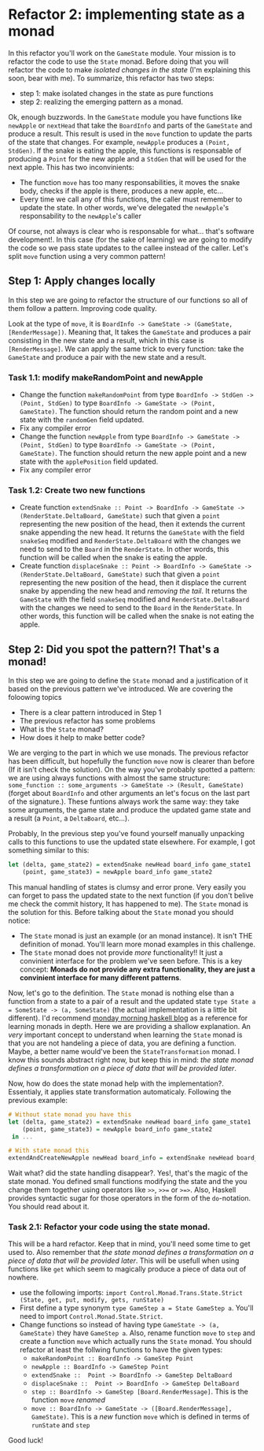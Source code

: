 # Refactor 2: implementing state as a monad

In this refactor you'll work on the `GameState` module. Your mission is to refactor the code to use the `State` monad. Before doing that you will refactor the code to make _isolated changes in the state_ (I'm explaining this soon, bear with me). To summarize, this refactor has two steps:

- step 1: make isolated changes in the state as pure functions
- step 2: realizing the emerging pattern as a monad.

Ok, enough buzzwords. In the `GameState` module you have functions like `newApple` or `nextHead` that take the `BoardInfo` and parts of the `GameState` and produce a result. This result is used in the `move` function to update the parts of the state that changes. For example, `newApple` produces a `(Point, StdGen)`. If the snake is eating the apple, this functions is responsable of producing a `Point` for the new apple and a `StdGen` that will be used for the next apple. This has two inconvinients: 
 
- The function `move` has too many responsabilities, it moves the snake body, checks if the apple is there, produces a new apple, etc...
- Every time we call any of this functions, the caller must remember to update the state. In other words, we've delegated the `newApple`'s responsability to the `newApple`'s caller

Of course, not always is clear who is responsable for what... that's software development!. In this case (for the sake of learning) we are going to modify the code so we pass state updates to the callee instead of the caller. Let's split `move` function using a very common pattern!

## Step 1: Apply changes locally

In this step we are going to refactor the structure of our functions so all of them follow a pattern. Improving code quality.

Look at the type of `move`, it is `BoardInfo -> GameState -> (GameState, [RenderMessage])`. Meaning that, It takes the `GameState` and produces a pair consisting in the new state and a result, which in this case is `[RenderMessage]`. We can apply the same trick to every function: take the `GameState` and produce a pair with the new state and a result.

### Task 1.1: modify makeRandomPoint and newApple

- Change the function `makeRandomPoint` from type `BoardInfo -> StdGen -> (Point, StdGen)` to type `BoardInfo -> GameState -> (Point, GameState)`. The function should return the random point and a new state with the `randomGen` field updated. 
- Fix any compiler error
- Change the function `newApple` from type `BoardInfo -> GameState -> (Point, StdGen)` to type `BoardInfo -> GameState -> (Point, GameState)`. The function should return the new apple point and a new state with the `applePosition` field updated. 
- Fix any compiler error

### Task 1.2: Create two new functions

- Create function `extendSnake :: Point -> BoardInfo -> GameState -> (RenderState.DeltaBoard, GameState)` such that given a `point` representing the new position of the head, then it extends the current snake appending the new head. It returns the `GameState` with the field `snakeSeq` modified and `RenderState.DeltaBoard` with the changes we need to send to the `Board` in the `RenderState`. In other words, this function will be called when the snake is eating the apple. 
- Create function `displaceSnake :: Point -> BoardInfo -> GameState -> (RenderState.DeltaBoard, GameState)` such that given a `point` representing the new position of the head, then it displace the current snake by appending the new head and _removing the tail_. It returns the `GameState` with the field `snakeSeq` modified and `RenderState.DeltaBoard` with the changes we need to send to the `Board` in the `RenderState`. In other words, this function will be called when the snake is not eating the apple. 

## Step 2: Did you spot the pattern?! That's a monad!

In this step we are going to define the `State` monad and a justification of it based on the previous pattern we've introduced. We are covering the foloowing topics

- There is a clear pattern introduced in Step 1
- The previous refactor has some problems
- What is the `State` monad?
- How does it help to make better code? 

We are verging to the part in which we use monads. The previous refactor has been difficult, but hopefully the function `move` now is clearer than before (If it isn't check the solution). On the way you've probably spotted a pattern: we are using always functions with almost the same structure: `some_function :: some_arguments -> GameState -> (Result, GameState)` (forget about `BoardInfo` and other arguments an let's focus on the last part of the signature.). These funtions always work the same way: they take some arguments, the game state and produce the updated game state and a result (a `Point`, a `DeltaBoard`, etc...). 

Probably, In the previous step you've found yourself manually unpacking calls to this functions to use the updated state elsewhere. For example, I got something similar to this:

```haskell
let (delta, game_state2) = extendSnake newHead board_info game_state1
    (point, game_state3) = newApple board_info game_state2
```
This manual handling of states is clumsy and error prone. Very easily you can forget to pass the updated state to the next function (if you don't belive me check the commit history, It has happened to me). The `State` monad is the solution for this. Before talking about the `State` monad you should notice:

- The `State` monad is just an example (or an monad instance). It isn't THE definition of monad. You'll learn more monad examples in this challenge.
- The `State` monad does not provide _more_ functionality!! It just a convinient interface for the problem we've seen before. This is a key concept: **Monads do not provide any extra functionality, they are just a convinient interface for many different patterns**.

Now, let's go to the definition. The `State` monad is nothing else than a function from a state to a pair of a result and the updated state `type State a = SomeState -> (a, SomeState)` (the actual implementation is a little bit different). I'd recommend [monday morning haskell blog](https://mmhaskell.com/monads) as a reference for learning monads in depth. Here we are providing a shallow explanation. An _very_ important concept to understand when learning the `State` monad is that you are not handeling a piece of data, you are defining a function. Maybe, a better name would've been the `StateTransformation` monad. I know this sounds abstract right now, but keep this in mind: _the state monad defines a transformation on a piece of data that will be provided later_.

Now, how do does the state monad help with the implementation?. Essentialy, it applies state transformation automaticaly. Following the previous example:

```haskell
# Without state monad you have this
let (delta, game_state2) = extendSnake newHead board_info game_state1
    (point, game_state3) = newApple board_info game_state2
 in ...

# With state monad this
extendAndCreateNewApple newHead board_info = extendSnake newHead board_info >> newApple board_info >> ...
```

Wait what? did the state handling disappear?. Yes!, that's the magic of the state monad. You defined small functions modifying the state and the you change them together using operators like `>>`, `>>=` or `>=>`. Also, Haskell provides syntactic sugar for those operators in the form of the `do`-notation. You should read about it. 

### Task 2.1: Refactor your code using the state monad.

This will be a hard refactor. Keep that in mind, you'll need some time to get used to. Also remember that _the state monad defines a transformation on a piece of data that will be provided later_. This will be usefull when using functions like `get` which seem to magically produce a piece of data out of nowhere.

- use the following imports: `import Control.Monad.Trans.State.Strict (State, get, put, modify, gets, runState)`
- First define a type synonym `type GameStep a = State GameStep a`. You'll need to import `Control.Monad.State.Strict`.
- Change functions so instead of having type `GameState -> (a, GameState)` they have `GameStep a`. Also, rename function `move` to `step` and create a function `move` which actually runs the `State` monad. You should refactor at least the follwing functions to have the given types:
  - `makeRandomPoint :: BoardInfo -> GameStep Point`
  - `newApple :: BoardInfo -> GameStep Point`
  - `extendSnake ::  Point -> BoardInfo -> GameStep DeltaBoard`
  - `displaceSnake ::  Point -> BoardInfo -> GameStep DeltaBoard`
  - `step :: BoardInfo -> GameStep [Board.RenderMessage]`. This is the function `move` _renamed_
  - `move :: BoardInfo -> GameState -> ([Board.RenderMessage], GameState)`. This is a _new_ function `move` which is defined in terms of `runState` and `step`

Good luck!